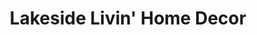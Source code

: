 ---
title: "Lakeside Livin' Home Decor"
url: /oakville/lakeside-livin-home-decor/
shop: Raumausstattung
---